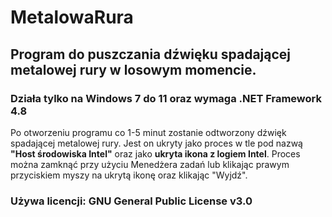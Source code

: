 # MetalowaRura
## Program do puszczania dźwięku spadającej metalowej rury w losowym momencie.
### Działa tylko na Windows 7 do 11 oraz wymaga .NET Framework 4.8


Po otworzeniu programu co 1-5 minut zostanie odtworzony dźwięk spadającej metalowej rury.
Jest on ukryty jako proces w tle pod nazwą **"Host środowiska Intel"** oraz jako **ukryta ikona z logiem Intel**.
Proces można zamknąć przy użyciu Menedżera zadań lub klikając prawym przyciskiem myszy na ukrytą ikonę oraz klikając "Wyjdź".

### Używa licencji: GNU General Public License v3.0
